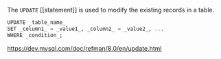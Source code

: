 The `UPDATE` [[statement]] is used to modify the existing records in a table.

```sql
UPDATE _table_name_  
SET _column1_ = _value1_, _column2_ = _value2_, ...  
WHERE _condition_;
```

https://dev.mysql.com/doc/refman/8.0/en/update.html